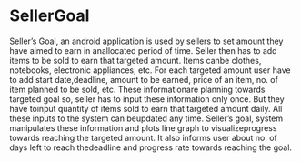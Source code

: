 # SellerGoal
Seller’s Goal, an android application is used by sellers to set amount they have aimed to earn in anallocated period of time. 
Seller then has to add items to be sold to earn that targeted amount. Items canbe clothes, notebooks, electronic appliances, etc. For each 
targeted amount user have to add start date,deadline, amount to be earned, price of an item, no. of item planned to be sold, etc. 
These informationare planning towards targeted goal so, seller has to input these information only once. But they have toinput quantity of 
items sold to earn that targeted amount daily. All these inputs to the system can beupdated any time. Seller’s goal, system manipulates 
these information and plots line graph to visualizeprogress towards reaching the targeted amount. 
It also informs user about no. of days left to reach thedeadline and progress rate towards reaching the goal.
